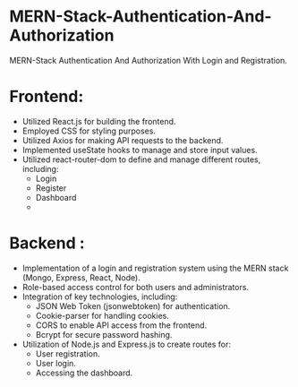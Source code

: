 # MERN-Stack-Authentication-And-Authorization
MERN-Stack Authentication And Authorization With Login and Registration.

# Frontend:
- Utilized React.js for building the frontend.
- Employed CSS for styling purposes.
- Utilized Axios for making API requests to the backend.
- Implemented useState hooks to manage and store input values.
- Utilized react-router-dom to define and manage different routes, including:
  - Login
  - Register
  - Dashboard
  - 
# Backend :
- Implementation of a login and registration system using the MERN stack (Mongo, Express, React, Node).
- Role-based access control for both users and administrators.
- Integration of key technologies, including:
  - JSON Web Token (jsonwebtoken) for authentication.
  - Cookie-parser for handling cookies.
  - CORS to enable API access from the frontend.
  - Bcrypt for secure password hashing.
- Utilization of Node.js and Express.js to create routes for:
  - User registration.
  - User login.
  - Accessing the dashboard.


  


